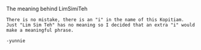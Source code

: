 The meaning behind LimSimiTeh

```
There is no mistake, there is an "i" in the name of this Kopitiam. 
Just "Lim Sim Teh" has no meaning so I decided that an extra "i" would 
make a meaningful phrase. 

-yunnie
```
